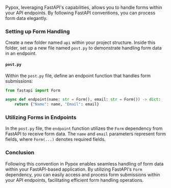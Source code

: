 Pypox, leveraging FastAPI's capabilities, allows you to handle forms within your API endpoints. By following FastAPI conventions, you can process form data elegantly.

### Setting up Form Handling

Create a new folder named `api` within your project structure. Inside this folder, set up a new file named `post.py` to demonstrate handling form data in an endpoint.

#### `post.py`

Within the `post.py` file, define an endpoint function that handles form submissions:

```python
from fastapi import Form

async def endpoint(name: str = Form(), email: str = Form()) -> dict:
    return {"Name": name, "Email": email}
```

### Utilizing Forms in Endpoints

In the `post.py` file, the `endpoint` function utilizes the `Form` dependency from FastAPI to receive form data. The `name` and `email` parameters represent form fields, where `Form(...)` denotes required fields.

### Conclusion

Following this convention in Pypox enables seamless handling of form data within your FastAPI-based application. By utilizing FastAPI's `Form` dependency, you can easily access and process form submissions within your API endpoints, facilitating efficient form handling operations.
